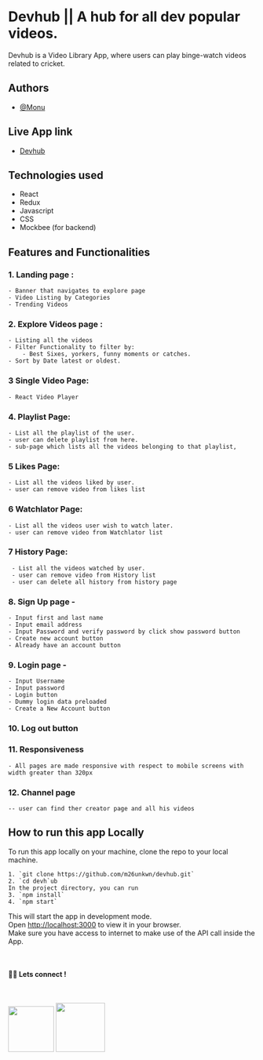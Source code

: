 # Devhub || A hub for all dev popular videos.

Devhub is a Video Library App, where users can play binge-watch videos related to cricket.

## Authors

- [@Monu](https://twitter.com/getumank)

## Live App link

- [Devhub](https://devvhub.netlify.app/)

## Technologies used

- React
- Redux
- Javascript
- CSS
- Mockbee (for backend)

## Features and Functionalities

### 1. Landing page :

    - Banner that navigates to explore page
    - Video Listing by Categories
    - Trending Videos

### 2. Explore Videos page :

    - Listing all the videos
    - Filter Functionality to filter by:
        - Best Sixes, yorkers, funny moments or catches.
    - Sort by Date latest or oldest.

### 3 Single Video Page:

    - React Video Player
  

### 4. Playlist Page:

    - List all the playlist of the user.
    - user can delete playlist from here.
    - sub-page which lists all the videos belonging to that playlist,

### 5 Likes Page:

    - List all the videos liked by user.
    - user can remove video from likes list

### 6 Watchlator Page:

    - List all the videos user wish to watch later.
    - user can remove video from Watchlator list

### 7 History Page:

     - List all the videos watched by user.
     - user can remove video from History list
     - user can delete all history from history page

### 8. Sign Up page -

    - Input first and last name
    - Input email address
    - Input Password and verify password by click show password button
    - Create new account button
    - Already have an account button

### 9. Login page -

    - Input Username
    - Input password
    - Login button
    - Dummy login data preloaded
    - Create a New Account button

### 10. Log out button

### 11. Responsiveness

    - All pages are made responsive with respect to mobile screens with width greater than 320px
### 12. Channel page
    -- user can find ther creator page and all his videos

## **How to run this app Locally**

To run this app locally on your machine, clone the repo to your local machine.

    1. `git clone https://github.com/m26unkwn/devhub.git`
    2. `cd devh`ub
    In the project directory, you can run
    3. `npm install`
    4. `npm start`

This will start the app in development mode.\
Open [http://localhost:3000](http://localhost:3000) to view it in your browser.\
Make sure you have access to internet to make use of the API call inside the App.

<br>

#### 👨‍💻 Lets connect !

<br>

<a href="https://twitter.com/getumank/"><img src="https://img.shields.io/badge/Twitter-1DA1F2?style=for-the-badge&logo=twitter&logoColor=white" width="93px"/></a>
<a href="https://www.linkedin.com/in/monu-shukla/"><img src="https://img.shields.io/badge/LinkedIn-0077B5?style=for-the-badge&logo=linkedin&logoColor=white" width="100px"/></a>
